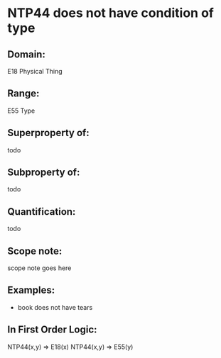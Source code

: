 # NTP44 does not have condition of type

## Domain: 

E18 Physical Thing

## Range: 

E55 Type

## Superproperty of: 

todo

## Subproperty of: 

todo

## Quantification: 

todo

## Scope note: 

scope note goes here

## Examples: 

* book does not have tears

## In First Order Logic: 

NTP44(x,y) ⇒ E18(x)
NTP44(x,y) ⇒ E55(y)


